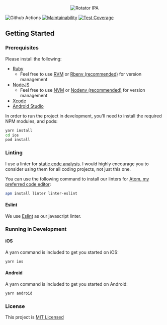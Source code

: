 <div style="text-align: center">
  <img src="https://rotatoripa.co/rotator-ipa-sharing-icon.png?v=1" alt="Rotator IPA"></img>
</div>

![Github Actions](https://github.com/jarydkrish/rotator-ipa-app/workflows/Javascript/badge.svg) [![Maintainability](https://api.codeclimate.com/v1/badges/db112b83f9cc7af62522/maintainability)](https://codeclimate.com/github/jarydkrish/rotator-ipa-app/maintainability) [![Test Coverage](https://api.codeclimate.com/v1/badges/db112b83f9cc7af62522/test_coverage)](https://codeclimate.com/github/jarydkrish/rotator-ipa-app/test_coverage)

## Getting Started

### Prerequisites
Please install the following:
- [Ruby](https://www.ruby-lang.org/en/downloads/)
  - Feel free to use [RVM](https://rvm.io/) or [Rbenv (recommended)](https://github.com/rbenv/rbenv) for version management
- [NodeJS](https://nodejs.org/en/)
  - Feel free to use [NVM](https://github.com/creationix/nvm) or [Nodenv (recommended)](https://github.com/nodenv/nodenv) for version management
- [Xcode](https://developer.apple.com/xcode/)
- [Android Studio](https://developer.android.com/studio)

In order to run the project in development, you'll need to install the
required NPM modules, and pods:

```bash
yarn install
cd ios
pod install
```

### Linting

I use a linter for [static code analysis](https://en.wikipedia.org/wiki/Static_program_analysis). I would highly encourage you to consider using them for all coding projects, not just this one.

You can use the following command to install our linters for [Atom, my preferred code editor](https://atom.io/):
```bash
apm install linter linter-eslint
```

#### Eslint
We use [Eslint](http://rubocop.readthedocs.io/en/latest/) as our javascript linter.


### Running in Development

#### iOS

A yarn command is included to get you started on iOS:

```bash
yarn ios
```

#### Android

A yarn command is included to get you started on Android:

```bash
yarn android
```

### License

This project is [MIT Licensed](./LICENSE.md)
